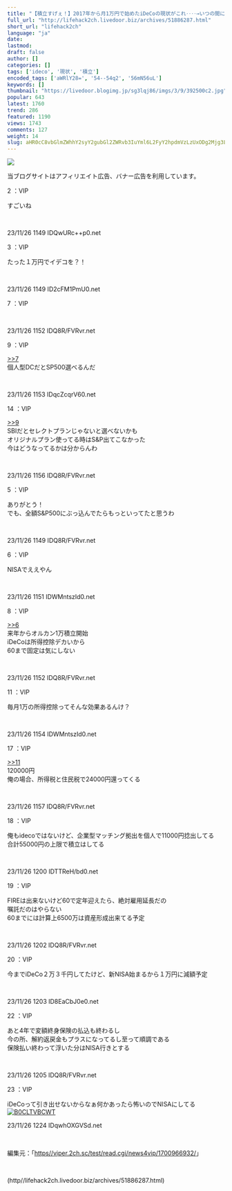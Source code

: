 ```yaml
---
title: "【積立すげぇ！】2017年から月1万円で始めたiDeCoの現状がこれ‥‥→いつの間にか含み益は27%％に😳"
full_url: "http://lifehack2ch.livedoor.biz/archives/51886287.html"
short_url: "lifehack2ch"
language: "ja"
date: 
lastmod: 
draft: false
author: []
categories: []
tags: ['ideco', '現状', '積立']
encoded_tags: ['aWRlY28=', '54--54q2', '56mN56uL']
keywords: []
thumbnail: "https://livedoor.blogimg.jp/sg3lqj86/imgs/3/9/392500c2.jpg"
popular: 643
latest: 1760
trend: 286
featured: 1190
views: 1743
comments: 127
weight: 14
slug: aHR0cC8vbGlmZWhhY2syY2gubGl2ZWRvb3IuYml6L2FyY2hpdmVzLzUxODg2Mjg3Lmh0bWw=
---
```


![](https://livedoor.blogimg.jp/sg3lqj86/imgs/3/9/392500c2.jpg)

<div><p>当ブログサイトはアフィリエイト広告、バナー広告を利用しています。</p><p class='t_name'>2 ：VIP</p> <p class='r2'>すごいね </p><br><p>23/11/26 1149 IDQwURc++p0.net</p> <p class='t_name'>3 ：VIP</p> <p class='r4'>たった１万円でイデコを？！ </p><br><p>23/11/26 1149 ID2cFM1PmU0.net</p> <p class='t_name_res'>7 ：VIP</p> <br><p>23/11/26 1152 IDQ8R/FVRvr.net</p> <p class='t_name_res'>9 ：VIP</p> <p class='r4'><a href='#res_7'>>>7</a> <br> 個人型DCだとSP500選べるんだ </p><br><p>23/11/26 1153 IDqcZcqrV60.net</p> <p class='t_name_res'>14 ：VIP</p> <p class='r5'><a href='#res_9'>>>9</a> <br> SBIだとセレクトプランじゃないと選べないかも <br> オリジナルプラン使ってる時はS&P出てこなかった <br> 今はどうなってるかは分からんわ </p><br><p>23/11/26 1156 IDQ8R/FVRvr.net</p> <p class='t_name'>5 ：VIP</p> <p class='r5'>ありがとう！ <br> でも、全額S&P500にぶっ込んでたらもっといってたと思うわ </p><br><p>23/11/26 1149 IDQ8R/FVRvr.net</p> <p class='t_name'>6 ：VIP</p> <p class='r4'>NISAでええやん </p><br><p>23/11/26 1151 IDWMntszId0.net</p> <p class='t_name_res'>8 ：VIP</p> <p class='r5'><a href='#res_6'>>>6</a> <br> 来年からオルカン1万積立開始 <br> iDeCoは所得控除デカいから <br> 60まで固定は気にしない </p><br><p>23/11/26 1152 IDQ8R/FVRvr.net</p> <p class='t_name'>11 ：VIP</p> <p class='r4'>毎月1万の所得控除ってそんな効果あるんけ？ </p><br><p>23/11/26 1154 IDWMntszId0.net</p> <p class='t_name_res'>17 ：VIP</p> <p class='r5'><a href='#res_11'>>>11</a> <br> 120000円 <br> 俺の場合、所得税と住民税で24000円還ってくる </p><br><p>23/11/26 1157 IDQ8R/FVRvr.net</p> <p class='t_name'>18 ：VIP</p> <p class='r4'>俺もidecoではないけど、企業型マッチング拠出を個人で11000円捻出してる <br> 合計55000円の上限で積立はしてる </p><br><p>23/11/26 1200 IDTTReH/bd0.net</p> <p class='t_name'>19 ：VIP</p> <p class='r5'>FIREは出来ないけど60で定年迎えたら、絶対雇用延長だの <br> 嘱託だのはやらない <br> 60までには計算上6500万は資産形成出来てる予定 </p><br><p>23/11/26 1202 IDQ8R/FVRvr.net</p> <p class='t_name'>20 ：VIP</p> <p class='r4'>今までiDeCo２万３千円してたけど、新NISA始まるから１万円に減額予定 </p><br><p>23/11/26 1203 ID8EaCbJ0e0.net</p> <p class='t_name'>22 ：VIP</p> <p class='r5'>あと4年で変額終身保険の払込も終わるし <br> 今の所、解約返戻金もプラスになってるし至って順調である <br> 保険払い終わって浮いた分はNISA行きとする </p><br><p>23/11/26 1205 IDQ8R/FVRvr.net</p> <p class='t_name'>23 ：VIP</p> <p class='r2'>iDeCoって引き出せないからなぁ何かあったら怖いのでNISAにしてる<br><a href='https//www.amazon.co.jp/dp/B0CLTVBCWT/?tag=nishiky24-22' target='_blank'><img src='https//m.media-amazon.com/images/I/51Cra78VSBL._SL500_.jpg' alt='B0CLTVBCWT' border='0'></a> </p><p>23/11/26 1224 IDqwhOXGVSd.net</p> <br><p class='p_url'>編集元：「<a href='https//viper.2ch.sc/test/read.cgi/news4vip/1700966932/' target='_blank'>https//viper.2ch.sc/test/read.cgi/news4vip/1700966932/</a>」</p> <br clear='all'></div>

(http//lifehack2ch.livedoor.biz/archives/51886287.html)
